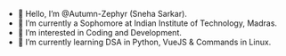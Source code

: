 - 👋 Hello, I’m @Autumn-Zephyr (Sneha Sarkar).
- 📖 I’m currently a Sophomore at Indian Institute of Technology, Madras.
- 👀 I’m interested in Coding and Development.
- 🌱 I’m currently learning DSA in Python, VueJS & Commands in Linux.
